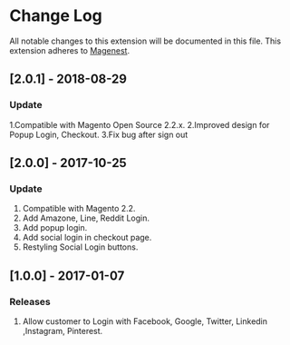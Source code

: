 # Change Log
All notable changes to this extension will be documented in this file.
This extension adheres to [Magenest](http://magenest.com/).

## [2.0.1] - 2018-08-29
### Update
1.Compatible with Magento Open Source 2.2.x.
2.Improved design for Popup Login, Checkout.
3.Fix bug after sign out

## [2.0.0] - 2017-10-25
### Update
1. Compatible with Magento 2.2.
2. Add Amazone, Line, Reddit Login.
3. Add popup login.
4. Add social login in checkout page.
5. Restyling Social Login buttons.

## [1.0.0] - 2017-01-07
### Releases
1. Allow customer to Login with Facebook, Google, Twitter, Linkedin ,Instagram, Pinterest.